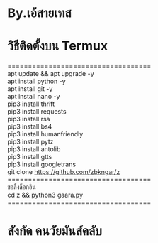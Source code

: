 # By.เอ้สายเทส
# วิธีติดตั้งบน Termux <br>
=================================== <br>
apt update && apt upgrade -y <br>
apt install python -y <br>
apt install git -y <br>
apt install nano -y <br>
pip3 install thrift <br>
pip3 install requests <br>
pip3 install rsa <br>
pip3 install bs4 <br>
pip3 install humanfriendly <br>
pip3 install pytz <br>
pip3 install antolib <br>
pip3 install gtts <br>
pip3 install googletrans <br>
git clone https://github.com/zbkngar/z <br>
=================================== <br>
ขอลิ้งล็อกอิน <br>
cd z && python3 gaara.py <br>
=================================== <br>
# สังกัด คนวัยมันส์คลับ

